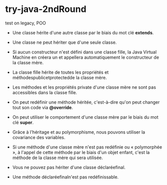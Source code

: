 # try-java-2ndRound
test on legacy, POO

- Une classe hérite d'une autre classe par le biais du mot clé **extends**. <br/>

- Une classe ne peut hériter que d'une seule classe. <br/>

- Si aucun constructeur n'est défini dans une classe fille, la Java Virtual Machine en créera un et appellera automatiquement le constructeur de la classe mère. <br/>

- La classe fille hérite de toutes les propriétés et méthodespublicetprotectedde la classe mère. <br/>

- Les méthodes et les propriétés private d'une classe mère ne sont pas accessibles dans la classe fille. <br/>

- On peut redéfinir une méthode héritée, c'est-à-dire qu'on peut changer tout son code via **@override**. <br/>

- On peut utiliser le comportement d'une classe mère par le biais du mot clé **super**. <br/>

- Grâce à l'héritage et au polymorphisme, nous pouvons utiliser la covariance des variables. <br/>

- Si une méthode d'une classe mère n'est pas redéfinie ou « polymorphée », à l'appel de cette méthode par le biais d'un objet enfant, c'est la méthode de la classe mère qui sera utilisée. <br/>

- Vous ne pouvez pas hériter d'une classe déclaréefinal. <br/>

- Une méthode déclaréefinaln'est pas redéfinissable. <br/>
